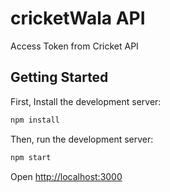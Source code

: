 # cricketWala API
<p> Access Token from Cricket API </p>

## Getting Started

First, Install the development server:
```bash
npm install
```

Then, run the development server:

```bash
npm start

```

Open [http://localhost:3000](http://localhost:3000) 



  





